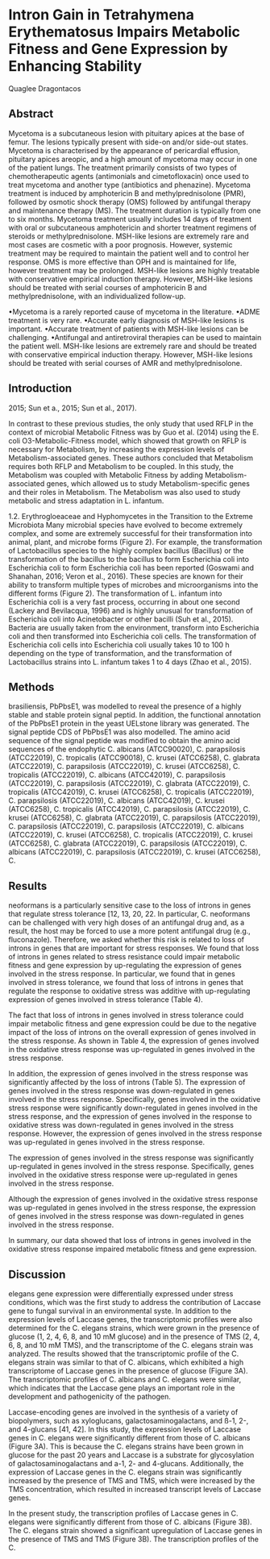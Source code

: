 #  Intron Gain in Tetrahymena Erythematosus Impairs Metabolic Fitness and Gene Expression by Enhancing Stability
Quaglee Dragontacos


## Abstract
Mycetoma is a subcutaneous lesion with pituitary apices at the base of femur. The lesions typically present with side-on and/or side-out states. Mycetoma is characterised by the appearance of pericardial effusion, pituitary apices areopic, and a high amount of mycetoma may occur in one of the patient lungs. The treatment primarily consists of two types of chemotherapeutic agents (antimonials and cimetofloxacin) once used to treat mycetoma and another type (antibiotics and phenazine). Mycetoma treatment is induced by amphotericin B and methylprednisolone (PMR), followed by osmotic shock therapy (OMS) followed by antifungal therapy and maintenance therapy (MS). The treatment duration is typically from one to six months. Mycetoma treatment usually includes 14 days of treatment with oral or subcutaneous amphotericin and shorter treatment regimens of steroids or methylprednisolone. MSH-like lesions are extremely rare and most cases are cosmetic with a poor prognosis. However, systemic treatment may be required to maintain the patient well and to control her response. OMS is more effective than OPH and is maintained for life, however treatment may be prolonged. MSH-like lesions are highly treatable with conservative empirical induction therapy. However, MSH-like lesions should be treated with serial courses of amphotericin B and methylprednisolone, with an individualized follow-up.

•Mycetoma is a rarely reported cause of mycetoma in the literature. •ADME treatment is very rare. •Accurate early diagnosis of MSH-like lesions is important. •Accurate treatment of patients with MSH-like lesions can be challenging. •Antifungal and antiretroviral therapies can be used to maintain the patient well. MSH-like lesions are extremely rare and should be treated with conservative empirical induction therapy. However, MSH-like lesions should be treated with serial courses of AMR and methylprednisolone.


## Introduction
 2015; Sun et a., 2015; Sun et al., 2017).

In contrast to these previous studies, the only study that used RFLP in the context of microbial Metabolic Fitness was by Guo et al. (2014) using the E. coli O3-Metabolic-Fitness model, which showed that growth on RFLP is necessary for Metabolism, by increasing the expression levels of Metabolism-associated genes. These authors concluded that Metabolism requires both RFLP and Metabolism to be coupled. In this study, the Metabolism was coupled with Metabolic Fitness by adding Metabolism-associated genes, which allowed us to study Metabolism-specific genes and their roles in Metabolism. The Metabolism was also used to study metabolic and stress adaptation in L. infantum.

1.2. Erythrogloeaceae and Hyphomycetes in the Transition to the Extreme Microbiota
Many microbial species have evolved to become extremely complex, and some are extremely successful for their transformation into animal, plant, and microbe forms (Figure 2). For example, the transformation of Lactobacillus species to the highly complex bacillus (Bacillus) or the transformation of the bacillus to the bacillus to form Escherichia coli into Escherichia coli to form Escherichia coli has been reported (Goswami and Shanahan, 2016; Veron et al., 2016). These species are known for their ability to transform multiple types of microbes and microorganisms into the different forms (Figure 2). The transformation of L. infantum into Escherichia coli is a very fast process, occurring in about one second (Lackey and Bevilacqua, 1996) and is highly unusual for transformation of Escherichia coli into Acinetobacter or other bacilli (Suh et al., 2015). Bacteria are usually taken from the environment, transform into Escherichia coli and then transformed into Escherichia coli cells. The transformation of Escherichia coli cells into Escherichia coli usually takes 10 to 100 h depending on the type of transformation, and the transformation of Lactobacillus strains into L. infantum takes 1 to 4 days (Zhao et al., 2015).


## Methods
brasiliensis, PbPbsE1, was modelled to reveal the presence of a highly stable and stable protein signal peptid. In addition, the functional annotation of the PbPbsE1 protein in the yeast UELstone library was generated. The signal peptide CDS of PbPbsE1 was also modelled. The amino acid sequence of the signal peptide was modified to obtain the amino acid sequences of the endophytic C. albicans (ATCC90020), C. parapsilosis (ATCC22019), C. tropicalis (ATCC90018), C. krusei (ATCC6258), C. glabrata (ATCC22019), C. parapsilosis (ATCC22019), C. krusei (ATCC6258), C. tropicalis (ATCC22019), C. albicans (ATCC42019), C. parapsilosis (ATCC22019), C. parapsilosis (ATCC22019), C. glabrata (ATCC22019), C. tropicalis (ATCC42019), C. krusei (ATCC6258), C. tropicalis (ATCC22019), C. parapsilosis (ATCC22019), C. albicans (ATCC42019), C. krusei (ATCC6258), C. tropicalis (ATCC42019), C. parapsilosis (ATCC22019), C. krusei (ATCC6258), C. glabrata (ATCC22019), C. parapsilosis (ATCC22019), C. parapsilosis (ATCC22019), C. parapsilosis (ATCC22019), C. albicans (ATCC22019), C. krusei (ATCC6258), C. tropicalis (ATCC22019), C. krusei (ATCC6258), C. glabrata (ATCC22019), C. parapsilosis (ATCC22019), C. albicans (ATCC22019), C. parapsilosis (ATCC22019), C. krusei (ATCC6258), C.


## Results
neoformans is a particularly sensitive case to the loss of introns in genes that regulate stress tolerance [12, 13, 20, 22. In particular, C. neoformans can be challenged with very high doses of an antifungal drug and, as a result, the host may be forced to use a more potent antifungal drug (e.g., fluconazole). Therefore, we asked whether this risk is related to loss of introns in genes that are important for stress responses. We found that loss of introns in genes related to stress resistance could impair metabolic fitness and gene expression by up-regulating the expression of genes involved in the stress response. In particular, we found that in genes involved in stress tolerance, we found that loss of introns in genes that regulate the response to oxidative stress was additive with up-regulating expression of genes involved in stress tolerance (Table 4).

The fact that loss of introns in genes involved in stress tolerance could impair metabolic fitness and gene expression could be due to the negative impact of the loss of introns on the overall expression of genes involved in the stress response. As shown in Table 4, the expression of genes involved in the oxidative stress response was up-regulated in genes involved in the stress response.

In addition, the expression of genes involved in the stress response was significantly affected by the loss of introns (Table 5). The expression of genes involved in the stress response was down-regulated in genes involved in the stress response. Specifically, genes involved in the oxidative stress response were significantly down-regulated in genes involved in the stress response, and the expression of genes involved in the response to oxidative stress was down-regulated in genes involved in the stress response. However, the expression of genes involved in the stress response was up-regulated in genes involved in the stress response.

The expression of genes involved in the stress response was significantly up-regulated in genes involved in the stress response. Specifically, genes involved in the oxidative stress response were up-regulated in genes involved in the stress response.

Although the expression of genes involved in the oxidative stress response was up-regulated in genes involved in the stress response, the expression of genes involved in the stress response was down-regulated in genes involved in the stress response.

In summary, our data showed that loss of introns in genes involved in the oxidative stress response impaired metabolic fitness and gene expression.


## Discussion
elegans gene expression were differentially expressed under stress conditions, which was the first study to address the contribution of Laccase gene to fungal survival in an environmental syste. In addition to the expression levels of Laccase genes, the transcriptomic profiles were also determined for the C. elegans strains, which were grown in the presence of glucose (1, 2, 4, 6, 8, and 10 mM glucose) and in the presence of TMS (2, 4, 6, 8, and 10 mM TMS), and the transcriptome of the C. elegans strain was analyzed. The results showed that the transcriptomic profile of the C. elegans strain was similar to that of C. albicans, which exhibited a high transcriptome of Laccase genes in the presence of glucose (Figure 3A). The transcriptomic profiles of C. albicans and C. elegans were similar, which indicates that the Laccase gene plays an important role in the development and pathogenicity of the pathogen.

Laccase-encoding genes are involved in the synthesis of a variety of biopolymers, such as xyloglucans, galactosaminogalactans, and ß-1, 2-, and 4-glucans [41, 42]. In this study, the expression levels of Laccase genes in C. elegans were significantly different from those of C. albicans (Figure 3A). This is because the C. elegans strains have been grown in glucose for the past 20 years and Laccase is a substrate for glycosylation of galactosaminogalactans and a-1, 2- and 4-glucans. Additionally, the expression of Laccase genes in the C. elegans strain was significantly increased by the presence of TMS and TMS, which were increased by the TMS concentration, which resulted in increased transcript levels of Laccase genes.

In the present study, the transcription profiles of Laccase genes in C. elegans were significantly different from those of C. albicans (Figure 3B). The C. elegans strain showed a significant upregulation of Laccase genes in the presence of TMS and TMS (Figure 3B). The transcription profiles of the C.
